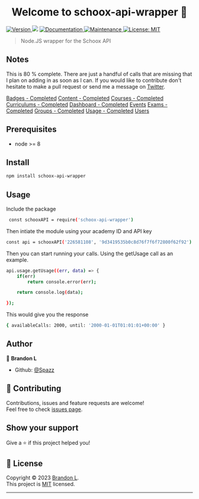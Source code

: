 <h1 align="center">Welcome to schoox-api-wrapper 👋</h1>
<p>
  <a href="https://www.npmjs.com/package/schoox-api-wrapper" target="_blank">
    <img alt="Version" src="https://img.shields.io/npm/v/schoox-api-wrapper.svg">
  </a>
  <img src="https://img.shields.io/badge/node-%3E%3D%208-blue.svg" />
  <a href="https://github.com/Spazz/schoox-api#readme" target="_blank">
    <img alt="Documentation" src="https://img.shields.io/badge/documentation-yes-brightgreen.svg" />
  </a>
  <a href="https://github.com/Spazz/schoox-api/graphs/commit-activity" target="_blank">
    <img alt="Maintenance" src="https://img.shields.io/badge/Maintained%3F-yes-green.svg" />
  </a>
  <a href="https://github.com/Spazz/schoox-api/blob/master/LICENSE" target="_blank">
    <img alt="License: MIT" src="https://img.shields.io/github/license/Spazz/schoox-api-wrapper" />
  </a>
</p>

> Node.JS wrapper for the Schoox API

## Notes

This is 80 % complete. There are just a handful of calls that are missing that I plan on adding in as soon as I can. If you would like to contribute don't hesitate to make a pull request or send me a message on [Twitter](https://twitter.com/flufymewmew).

[Badges - Completed](https://github.com/Spazz/schoox-api/blob/master/api/calls/badges.js)
[Content - Completed](https://github.com/Spazz/schoox-api/blob/master/api/calls/content.js)
[Courses - Completed](https://github.com/Spazz/schoox-api/blob/master/api/calls/courses.js)
[Curriculums - Completed](https://github.com/Spazz/schoox-api/blob/master/api/calls/curriculums.js)
[Dashboard - Completed](https://github.com/Spazz/schoox-api/blob/master/api/calls/dashboard.js)
[Events](https://github.com/Spazz/schoox-api/blob/master/api/calls/events.js)
[Exams - Completed](https://github.com/Spazz/schoox-api/blob/master/api/calls/exams.js)
[Groups - Completed](https://github.com/Spazz/schoox-api/blob/master/api/calls/groups.js)
[Usage - Completed](https://github.com/Spazz/schoox-api/blob/master/api/calls/usage.js)
[Users](https://github.com/Spazz/schoox-api/blob/master/api/calls/users.js)

## Prerequisites

- node >= 8

## Install

```sh
npm install schoox-api-wrapper
```

## Usage

Include the package

```sh
 const schooxAPI = require('schoox-api-wrapper')
```

Then intiate the module using your academy ID and API key

```sh
const api = schooxAPI('226581108', '9d3419535b0c8d76f7f6f72800f62f92')
```

Then you can start running your calls. Using the getUsage call as an example.

```sh
api.usage.getUsage((err, data) => {
    if(err)
        return console.error(err);

    return console.log(data);

});
```

This would give you the response

```sh
{ availableCalls: 2000, until: '2000-01-01T01:01:01+00:00' }
```

## Author

👤 **Brandon L**

- Github: [@Spazz](https://github.com/Spazz)

## 🤝 Contributing

Contributions, issues and feature requests are welcome!<br />Feel free to check [issues page](https://github.com/Spazz/schoox-api/issues).

## Show your support

Give a ⭐️ if this project helped you!

## 📝 License

Copyright © 2023 [Brandon L](https://github.com/Spazz).<br />
This project is [MIT](https://github.com/Spazz/schoox-api/blob/master/LICENSE) licensed.

---
